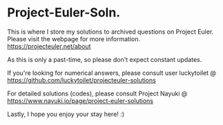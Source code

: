 # Project-Euler-Soln.
This is where I store my solutions to archived questions on Project Euler. Please visit the webpage for more information. https://projecteuler.net/about 

As this is only a past-time, so please don't expect constant updates. 

If you're looking for numerical answers, please consult user luckytoilet @ https://github.com/luckytoilet/projecteuler-solutions 

For detailed solutions (codes), please consult Project Nayuki @ https://www.nayuki.io/page/project-euler-solutions

Lastly, I hope you enjoy your stay here! :) 
